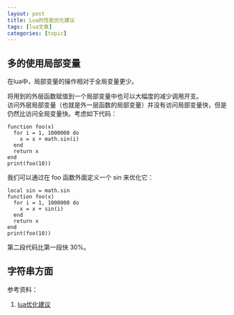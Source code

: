 ```yaml
---
layout: post
title: Lua的性能优化建议 
tags: [lua文章]
categories: [topic]
---
```

<h2 id="toc_0">多的使用局部变量</h2>

<p>在lua中，局部变量的操作相对于全局变量更少。</p>

<p>将用到的外层函数赋值到一个局部变量中也可以大幅度的减少调用开支。<br/>
访问外层局部变量（也就是外一层函数的局部变量）并没有访问局部变量快，但是仍然比访问全局变量快。考虑如下代码：</p>

<pre><code class="language-lua">function foo(x)
  for i = 1, 1000000 do
    x = x + math.sin(i)
  end
  return x
end
print(foo(10))
</code></pre>

<p>我们可以通过在 foo 函数外面定义一个 sin 来优化它：</p>

<pre><code class="language-lua">local sin = math.sin
function foo(x)
  for i = 1, 1000000 do
    x = x + sin(i)
  end
  return x
end
print(foo(10))
</code></pre>

<p>第二段代码比第一段快 30%。</p>

<h2 id="toc_1">字符串方面</h2>

<p>参考资料：</p>

<ol>
<li><a href="https://segmentfault.com/a/1190000004372649#articleHeader2">lua优化建议</a></li>
</ol>